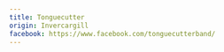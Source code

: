 ```yaml
---
title: Tonguecutter
origin: Invercargill
facebook: https://www.facebook.com/tonguecutterband/
---
```

